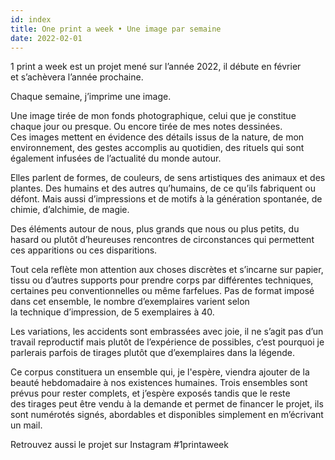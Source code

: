 ```yaml
---
id: index
title: One print a week • Une image par semaine
date: 2022-02-01
---
```


1 print a week est un projet mené sur l’année 2022, 
il débute en février et s’achèvera l’année prochaine.



Chaque semaine, j’imprime une image.

Une image tirée de mon fonds photographique, 
celui que je constitue chaque jour ou presque. 
Ou encore tirée de mes notes dessinées.
Ces images mettent en évidence des détails issus de la nature, 
de mon environnement, des gestes accomplis au quotidien, 
des rituels qui sont également infusées de l’actualité du monde autour.

Elles parlent de formes, de couleurs, de sens artistiques des animaux et des plantes. 
Des humains et des autres qu’humains, de ce qu’ils fabriquent ou défont.
Mais aussi d’impressions et de motifs à la génération spontanée, de chimie, d’alchimie, de magie.

Des éléments autour de nous, plus grands que nous ou plus petits, 
du hasard ou plutôt d’heureuses rencontres 
de circonstances qui permettent ces apparitions ou ces disparitions.

Tout cela reflète mon attention aux choses discrètes et s’incarne sur papier, 
tissu ou d’autres supports pour prendre corps par différentes techniques, 
certaines peu conventionnelles ou même farfelues.
Pas de format imposé dans cet ensemble, 
le nombre d’exemplaires varient selon la technique d’impression, 
de 5 exemplaires à 40.

Les variations, les accidents sont embrassées avec joie, 
il ne s’agit pas d’un travail reproductif mais plutôt de l’expérience de possibles,
c’est pourquoi je parlerais parfois de tirages plutôt que d’exemplaires dans la légende.

Ce corpus constituera un ensemble qui, je l'espère, viendra ajouter de la beauté hebdomadaire à nos existences humaines.
Trois ensembles sont prévus pour rester complets, 
et j’espère exposés tandis que le reste des tirages peut être vendu à la demande 
et permet de financer le projet, ils sont numérotés signés, 
abordables et disponibles simplement en m’écrivant un mail.

Retrouvez aussi le projet sur Instagram #1printaweek
